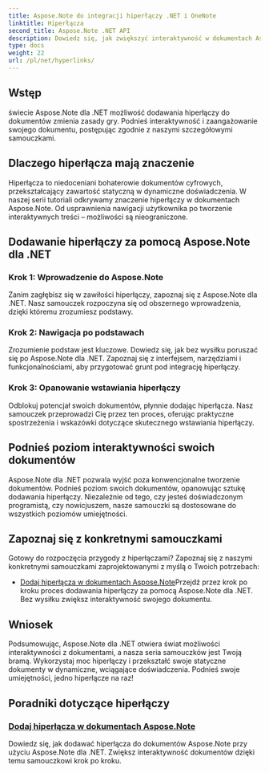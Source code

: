 ```yaml
---
title: Aspose.Note do integracji hiperłączy .NET i OneNote
linktitle: Hiperłącza
second_title: Aspose.Note .NET API
description: Dowiedz się, jak zwiększyć interaktywność w dokumentach Aspose.Note! Odkryj samouczki dotyczące dodawania hiperłączy za pomocą Aspose.Note dla .NET, zwiększając zaangażowanie dokumentu.
type: docs
weight: 22
url: /pl/net/hyperlinks/
---
```

## Wstęp

świecie Aspose.Note dla .NET możliwość dodawania hiperłączy do dokumentów zmienia zasady gry. Podnieś interaktywność i zaangażowanie swojego dokumentu, postępując zgodnie z naszymi szczegółowymi samouczkami.

## Dlaczego hiperłącza mają znaczenie

Hiperłącza to niedoceniani bohaterowie dokumentów cyfrowych, przekształcający zawartość statyczną w dynamiczne doświadczenia. W naszej serii tutoriali odkrywamy znaczenie hiperłączy w dokumentach Aspose.Note. Od usprawnienia nawigacji użytkownika po tworzenie interaktywnych treści – możliwości są nieograniczone.

## Dodawanie hiperłączy za pomocą Aspose.Note dla .NET

### Krok 1: Wprowadzenie do Aspose.Note

Zanim zagłębisz się w zawiłości hiperłączy, zapoznaj się z Aspose.Note dla .NET. Nasz samouczek rozpoczyna się od obszernego wprowadzenia, dzięki któremu zrozumiesz podstawy.

### Krok 2: Nawigacja po podstawach

Zrozumienie podstaw jest kluczowe. Dowiedz się, jak bez wysiłku poruszać się po Aspose.Note dla .NET. Zapoznaj się z interfejsem, narzędziami i funkcjonalnościami, aby przygotować grunt pod integrację hiperłączy.

### Krok 3: Opanowanie wstawiania hiperłączy

Odblokuj potencjał swoich dokumentów, płynnie dodając hiperłącza. Nasz samouczek przeprowadzi Cię przez ten proces, oferując praktyczne spostrzeżenia i wskazówki dotyczące skutecznego wstawiania hiperłączy.

## Podnieś poziom interaktywności swoich dokumentów

Aspose.Note dla .NET pozwala wyjść poza konwencjonalne tworzenie dokumentów. Podnieś poziom swoich dokumentów, opanowując sztukę dodawania hiperłączy. Niezależnie od tego, czy jesteś doświadczonym programistą, czy nowicjuszem, nasze samouczki są dostosowane do wszystkich poziomów umiejętności.

## Zapoznaj się z konkretnymi samouczkami

Gotowy do rozpoczęcia przygody z hiperłączami? Zapoznaj się z naszymi konkretnymi samouczkami zaprojektowanymi z myślą o Twoich potrzebach:

- [Dodaj hiperłącza w dokumentach Aspose.Note](./add-hyperlinks/)Przejdź przez krok po kroku proces dodawania hiperłączy za pomocą Aspose.Note dla .NET. Bez wysiłku zwiększ interaktywność swojego dokumentu.

## Wniosek

Podsumowując, Aspose.Note dla .NET otwiera świat możliwości interaktywności z dokumentami, a nasza seria samouczków jest Twoją bramą. Wykorzystaj moc hiperłączy i przekształć swoje statyczne dokumenty w dynamiczne, wciągające doświadczenia. Podnieś swoje umiejętności, jedno hiperłącze na raz!
## Poradniki dotyczące hiperłączy
### [Dodaj hiperłącza w dokumentach Aspose.Note](./add-hyperlinks/)
Dowiedz się, jak dodawać hiperłącza do dokumentów Aspose.Note przy użyciu Aspose.Note dla .NET. Zwiększ interaktywność dokumentów dzięki temu samouczkowi krok po kroku.